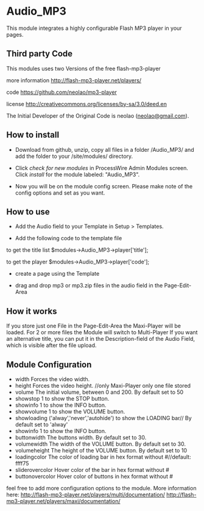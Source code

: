 Audio_MP3
=========

This module integrates a highly configurable Flash MP3 player in your pages.
 
## Third party Code
This modules uses two Versions of the free flash-mp3-player

more information
http://flash-mp3-player.net/players/

code
https://github.com/neolao/mp3-player

license
http://creativecommons.org/licenses/by-sa/3.0/deed.en

The Initial Developer of the Original Code is neolao (neolao@gmail.com).


## How to install

- Download from github, unzip, copy all files in a folder /Audio_MP3/ and add the folder to your /site/modules/ directory. 

- Click *check for new modules* in ProcessWire Admin Modules screen. Click *install* for the module labeled: "Audio_MP3".

- Now you will be on the module config screen. Please make note of the config options and set as you want.


## How to use

- Add the Audio field to your Template in Setup > Templates.

- Add the following code to the template file

to get the title list
$modules->Audio_MP3->player['title'];

to get the player
$modules->Audio_MP3->player['code'];

- create a page using the Template

- drag and drop mp3 or mp3.zip files in the audio field in the Page-Edit-Area


## How it works

If you store just one File in the Page-Edit-Area the Maxi-Player will be loaded. For 2 or more files the Module will switch to Multi-Player
If you want an alternative title, you can put it in the Description-field of the Audio Field, which is visible after the file upload.


## Module Configuration

- width  Forces the video width.
- height 	Forces the video height. //only Maxi-Player only one file stored
- volume 	The initial volume, between 0 and 200. By default set to 50
- showstop 	1 to show the STOP button.
- showinfo 	1 to show the INFO button.
- showvolume 	1 to show the VOLUME button.
- showloading	('alway','never','autohide') to show the LOADING bar// By default set to 'alway'
- showinfo 	1 to show the INFO button.
- buttonwidth 	The buttons width. By default set to 30.
- volumewidth 	The width of the VOLUME button. By default set to 30.
- volumeheight 	The height of the VOLUME button. By default set to 10
- loadingcolor 	The color of loading bar in hex format without #//default: ffff75
- sliderovercolor Hover color of the bar in hex format without #
- buttonovercolor Hover color of buttons in hex format without #

feel free to add more configuration options to the module. More information here:
http://flash-mp3-player.net/players/multi/documentation/
http://flash-mp3-player.net/players/maxi/documentation/

